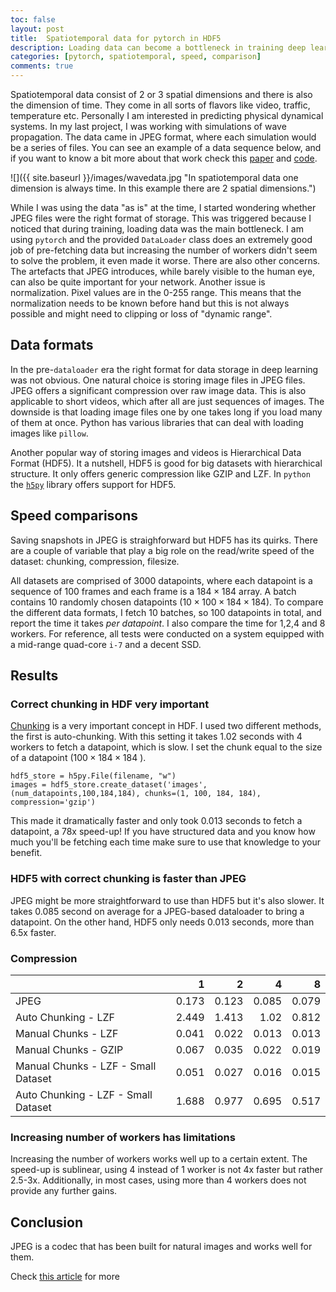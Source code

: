 ```yaml
---
toc: false
layout: post
title:  Spatiotemporal data for pytorch in HDF5
description: Loading data can become a bottleneck in training deep learning models. Here we provide some speed comparisons for spatiotemporal data storage.
categories: [pytorch, spatiotemporal, speed, comparison]
comments: true
---
```


Spatiotemporal data consist of 2 or 3 spatial dimensions and there is also the dimension of time. They come in all sorts of flavors like video, traffic, temperature etc.  Personally I am interested in predicting physical dynamical systems.  In my last project, I was working with simulations of wave propagation. The data came in JPEG format, where each simulation would be a series of files. You can see an example of a data sequence below, and if you want to know a bit more about that work check this [paper](https://arxiv.org/abs/2002.08981) and [code](https://github.com/stathius/wave_propagation).

![]({{ site.baseurl }}/images/wavedata.jpg "In spatiotemporal data one dimension is always time. In this example there are 2 spatial dimensions.")



While I was using the data "as is" at the time, I started wondering whether JPEG files were the right format of storage. This was triggered because I noticed that during training, loading  data was the main bottleneck. I am using `pytorch` and the provided `DataLoader` class does an extremely good job of pre-fetching data but increasing the number of workers didn't seem to solve the problem, it even made it worse. There are also other concerns. The artefacts that JPEG introduces, while barely visible to the human eye, can also be quite important for your network. Another issue is normalization. Pixel values are in the 0-255 range. This means that the normalization needs to be known before hand but this is not always possible and might need to clipping or loss of "dynamic range". 

## Data formats

In the pre-`dataloader` era the right format for data storage in deep learning was not obvious. One natural choice is storing image files in JPEG files. JPEG offers a significant compression over raw image data. This is also applicable to short videos, which after all are just sequences of images. The downside is that loading image files one by one takes long if you load many of them at once. Python has various libraries that can deal with loading images like `pillow`. 

Another popular way of storing images and videos is Hierarchical Data Format (HDF5). It a nutshell, HDF5 is good for big datasets with hierarchical structure. It only offers generic compression like GZIP and LZF. In `python` the [`h5py`](https://www.h5py.org/) library offers support for HDF5. 

## Speed comparisons

Saving snapshots in JPEG is straighforward but HDF5 has its quirks. There are a couple of variable that play a big role on the read/write speed of the dataset: chunking, compression, filesize.


All datasets are comprised of 3000 datapoints, where each datapoint is a sequence of $100$ frames and each frame is a $184 \times 184$ array. A batch contains 10 randomly chosen datapoints ($10\times 100\times 184\times 184$). To compare the different data formats, I fetch 10 batches, so 100 datapoints in total, and report the time it takes *per datapoint*. I also compare the time for 1,2,4 and 8 workers. For reference, all tests were conducted on a system equipped with a mid-range quad-core `i-7` and a decent SSD. 

## Results

### Correct chunking in HDF very important 

[Chunking](https://support.hdfgroup.org/HDF5/doc/Advanced/Chunking/index.html) is a very important concept in HDF. I used two different methods, the first is auto-chunking. With this setting it takes 1.02 seconds with 4 workers to fetch a datapoint, which is slow. I set the chunk equal to the size of a datapoint ($100\times 184\times 184$ ). 


```
hdf5_store = h5py.File(filename, "w")
images = hdf5_store.create_dataset('images', (num_datapoints,100,184,184), chunks=(1, 100, 184, 184), compression='gzip')
```


This made it dramatically faster and only took 0.013 seconds to fetch a datapoint, a 78x speed-up! If you have structured data and you know how much you'll be fetching each time make sure to use that knowledge to your benefit.


### HDF5 with correct chunking is faster than JPEG

JPEG might be more straightforward to use than HDF5 but it's also slower. It takes 0.085 second on average for a JPEG-based dataloader to bring a datapoint. On the other hand, HDF5 only needs 0.013 seconds, more than 6.5x faster.  

### Compression 


|                                       |     1 |     2 |     4 |     8 |
|:--------------------------------------|------:|------:|------:|------:|
| JPEG                                  | 0.173 | 0.123 | 0.085 | 0.079 |
| Auto Chunking - LZF                    | 2.449 | 1.413 | 1.02  | 0.812 |
| Manual Chunks - LZF                   | 0.041 | 0.022 | 0.013 | 0.013 |
| Manual Chunks - GZIP                  | 0.067 | 0.035 | 0.022 | 0.019 |
| Manual Chunks - LZF - Small Dataset   | 0.051 | 0.027 | 0.016 | 0.015 |
| Auto Chunking - LZF - Small Dataset   | 1.688 | 0.977 | 0.695 | 0.517 |

### Increasing number of workers has limitations

Increasing the number of workers works well up to a certain extent. The speed-up is sublinear, using 4 instead of 1 worker is not 4x faster but rather 2.5-3x. Additionally, in most cases, using more than 4 workers does not provide any further gains.


## Conclusion

JPEG is a codec that has been built for natural images and works well for them. 

Check [this article](https://towardsdatascience.com/hdf5-datasets-for-pytorch-631ff1d750f5) for more 

